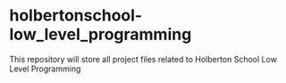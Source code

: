 # holbertonschool-low_level_programming

This repository will store all project files related to Holberton School Low Level Programming

